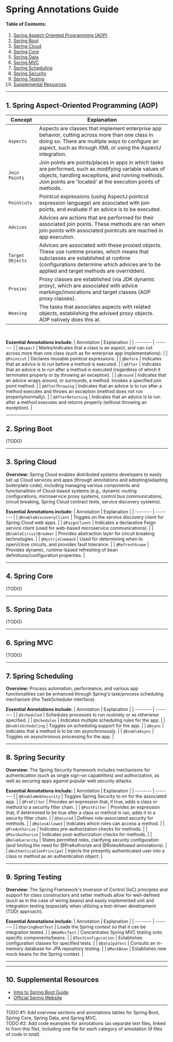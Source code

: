 # Spring Annotations Guide
  
#### Table of Contents:
  
1. [Spring Aspect-Oriented Programming (AOP)](#spring-aop)
2. [Spring Boot](#spring-boot)
3. [Spring Cloud](#spring-cloud)
4. [Spring Core](#spring-core)
5. [Spring Data](#spring-data)
6. [Spring MVC](#spring-mvc)
7. [Spring Scheduling](#spring-scheduling)
8. [Spring Security](#spring-security)
9. [Spring Testing](#spring-testing)
10. [Supplemental Resources](#supplemental)
  
<hr />

## 1. <a name="spring-aop">Spring Aspect-Oriented Programming (AOP)</a>
  
| Concept | Explanation |
| -------- | -------- |
| `Aspects` | Aspects are classes that implement enterprise app behavior, cutting across more than one class in doing so. There are multiple ways to configure an aspect, such as through XML or using the AspectJ integration. |
| `Join Points` | Join points are points/places in apps in which tasks are performed, such as modifying variable values of objects, handling exceptions, and running methods. Join points are 'located' at the execution points of methods. |
| `Pointcuts` | Pointcut expressions (using AspectJ pointcut expression language) are associated with join points, and evaluate if an advice is to be executed. |
| `Advices` | Advices are actions that are performed for their associated join points. These methods are ran when join points with associated pointcuts are reached in app execution. |
| `Target Objects` | Advices are associated with these proxied objects. These use runtime proxies, which means that subclasses are established at runtime (configurations determine which advices are to be applied and target methods are overridden). |
| `Proxies` | Proxy classes are established (via JDK dynamic proxy), which are associated with advice markings/invocations and target classes (AOP proxy classes). |
| `Weaving` | The tasks that associates aspects with related objects, establishing the advised proxy objects. AOP natively does this at. |
<br />  

**Essential Annotations include:**
| Annotation | Explanation |
| -------- | -------- |
| `@Aspect` | Marks/indicates that a class is an aspect, and can cut across more than one class (such as for enterprise app implementations). |
| `@Pointcut` | Declares reusable pointcut expressions. |
| `@Before` | Indicates that an advice is to run before a method is executed. |
| `@After` | Indicates that an advice is to run after a method is executed (regardless of which it terminates properly or by throwing an exception). |
| `@Around` | Indicates that an advice wraps around, or surrounds, a method. Invokes a specified join point method. |
| `@AfterThrowing` | Indicates that an advice is to run after a method executes and throws an exception (method does not run properly/normally). |
| `@AfterReturning` | Indicates that an advice is to run after a method executes and returns properly (without throwing an exception). |

<hr />  

## 2. <a name="spring-boot">Spring Boot</a>
(TODO)
<hr />

## 3. <a name="spring-cloud">Spring Cloud</a>
  
**Overview:** Spring Cloud enables distributed systems developers to easily set up Cloud services and apps (through annotations and adopting/adapting boilerplate code), including managing various components and functionalities of Cloud-based systems (e.g., dynamic routing configurations, microservice proxy systems, control bus communications, circuit breaking, Spring Cloud contract tests, service discovery systems).
<br />
  
**Essential Annotations include:**
| Annotation | Explanation |
| -------- | -------- |
| `@EnableDiscoveryClient` | Toggles on the service discovery client for Spring Cloud web apps. |
| `@FeignClient` | Indicates a declarative Feign service client (used for web-based microservice communications). |
| `@EnableCircuitBreaker` | Provides abstraction layer for circuit breaking technologies. |
| `@HystrixCommand` | Used for determining when to open/close circuits, and provides fault tolerance. |
| `@RefreshScope` | Provides dynamic, runtime-based refreshing of bean definitions/configuration properties. |
<hr />

## 4. <a name="spring-core">Spring Core</a>
(TODO)
<hr />
  
## 5. <a name="spring-data">Spring Data</a>
(TODO)  
<hr />
  
## 6. <a name="spring-mvc">Spring MVC</a>
(TODO)
<hr />
  
## 7. <a name="spring-scheduling">Spring Scheduling</a>
  
**Overview:** Process automation, performance, and various app functionalities can be enhanced through Spring's task/process scheduling mechanism (the TaskScheduler interface).
<br />

**Essential Annotations include:**
| Annotation | Explanation |
| -------- | -------- |
| `@Scheduled` | Schedules processes to run routinely or as otherwise specified. |
| `@Schedules` | Indicates multiple scheduling rules for the app. |
| `@EnableScheduling` | Toggles on scheduling support for the app. |
| `@Async` | Indicates that a method is to be ran asynchronously. |
| `@EnableAsync` | Toggles on asynchronous processing for the app. | 
<hr />

## 8. <a name="spring-security">Spring Security</a>
  
**Overview:** The Spring Security framework includes mechanisms for authentication (such as single sign-on capabilities) and authorization, as well as securing apps against popular web security attacks. 
<br />
  
**Essential Annotations include:** 
| Annotation | Explanation |
| -------- | -------- |
| `@EnableWebSecurity` | Toggles Spring Security to on for the associated app. |
| `@PreFilter` | Provides an expression that, if true, adds a class or method to a security filter chain. |
| `@PostFilter` | Provides an expression that, if determined to be true after a class or method is ran, adds it to a security filter chain. |
| `@Secured` | Defines role-associated security for methods. |
| `@RolesAllowed` | Indicates which roles can access a method. |
| `@PreAuthorize` | Indicates pre-authorization checks for methods. |
| `@PostAuthorize` | Indicates post-authorization checks for methods. |
| `@RoleHierarchy` | States permitted roles, clarifying security configuration (and limiting the need for @PreAuthorize and @RolesAllowed annotations). |
| `@AuthenticationPrincipal` | Injects the presently authenticated user into a class or method as an authentication object. |

<hr />  

## 9. <a name="spring-testing">Spring Testing</a>

**Overview:** The Spring Framework's Inversion of Control (IoC) principles and support for class constructors and setter methods allow for well-defined (such as in the case of wiring beans) and easily implemented unit and integration testing (especially when utilizing a test-driven development (TDD) approach).
<br />
  
**Essential Annotations include:**
| Annotation | Explanation |
| -------- | -------- |
| `@SpringBootTest` | Loads the Spring context so that it can be integration tested. |
| `@WebMvcTest` | Concentrates Spring MVC testing onto specific components/beans. |
| `@TestConfiguration` | Establishes configuration classes for specified tests. |
| `@DataJpaTest` | Consults an in-memory database for JPA repository testing. |
| `@MockBean` | Establishes new mock beans for the Spring context. |
  
<hr />
  
<hr />

## 10. <a name="supplemental">Supplemental Resources</a>
  
* [Intro to Spring Boot Guide](https://github.com/chaseofthejungle/intro-to-spring-boot)
* [Official Spring Website](https://spring.io/)
  
<hr />
  
TODO #1: Add overview sections and annotations tables for Spring Boot, Spring Core, Spring Data, and Spring MVC.  
TODO #2: Add code examples for annotations (as separate text files, linked to from this file), including one file for each category of annotation (9 files of code in total).
